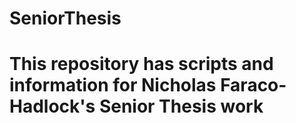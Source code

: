 # SeniorThesis
# This repository has scripts and information for Nicholas Faraco-Hadlock's Senior Thesis work
